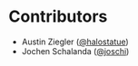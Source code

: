 # Contributors

- Austin Ziegler ([@halostatue][@halostatue])
- Jochen Schalanda ([@joschi][@joschi])

[@halostatue]: https://github.com/halostatue
[@joschi]: https://github.com/joschi
